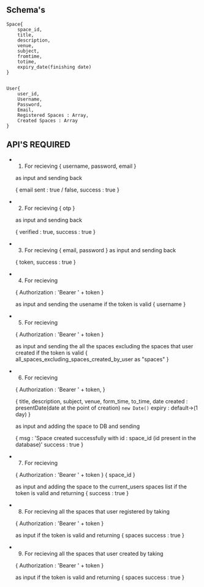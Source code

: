 ## Schema's

    Space{
        space_id,
        title,
        description,
        venue,
        subject,
        fromtime,
        totime,
        expiry_date(finishing date)
    }


    User{
        user_id,
        Username,
        Password,
        Email,
        Registered Spaces : Array,
        Created Spaces : Array
    }



##  API'S REQUIRED

- 1. For recieving 
    {
        username,
        password,
        email
    }

    as input and sending back 

    {
        email sent : true / false,
        success : true
    }

- 2. For recieving 
    {
        otp
    }

    as input and sending back 

    {
        verified : true,
        success : true
    }

- 3. For recieving 
    {
        email,
        password
    }
    as input and sending back 

    {
        token,
        success : true
    }

- 4. For recieving

    {
        Authorization :  'Bearer ' + token
    }

    as input and sending the usename if the token is valid 
    {
        username
    }

- 5. For recieving

    {
        Authorization :  'Bearer ' + token
    }

    as input and sending the all the spaces excluding the spaces that user created if the token is valid 
    {
        all_spaces_excluding_spaces_created_by_user as "spaces"
    }

- 6. For recieving

    {
        Authorization :  'Bearer ' + token,
    }

    {
        title,
        description,
        subject,
        venue,
        form_time,
        to_time,
        date created : presentDate(date at the point of creation) `new Date()`
        expiry : default->(1 day)
    }

    as input and adding the space to DB and sending

    {
        msg : 'Space created successfully with id : space_id (id present in the database)'
        success : true
    }


- 7. For recieving

    {
        Authorization :  'Bearer ' + token
    }
    {
        space_id
    }

    as input and adding the space to the current_users spaces list if the token is valid and returning
    {
        success : true
    }


- 8. For recieving all the spaces that user registered by taking 

    {
        Authorization :  'Bearer ' + token
    }

    as input if the token is valid and returning
    {
        spaces
        success : true
    }

- 9. For recieving all the spaces that user created by taking 

    {
        Authorization :  'Bearer ' + token
    }

    as input if the token is valid and returning
    {
        spaces
        success : true
    }